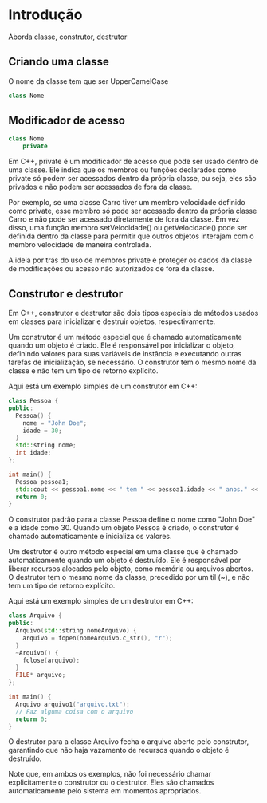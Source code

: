 # Introdução

Aborda classe, construtor, destrutor

## Criando uma classe

O nome da classe tem que ser  UpperCamelCase 

```c++
class Nome
```

## Modificador de acesso

```c++
class Nome
    private
```

Em C++, private é um modificador de acesso que pode ser usado dentro de uma classe. Ele indica que os membros ou funções declarados como private só podem ser acessados dentro da própria classe, ou seja, eles são privados e não podem ser acessados de fora da classe.

Por exemplo, se uma classe Carro tiver um membro velocidade definido como private, esse membro só pode ser acessado dentro da própria classe Carro e não pode ser acessado diretamente de fora da classe. Em vez disso, uma função membro setVelocidade() ou getVelocidade() pode ser definida dentro da classe para permitir que outros objetos interajam com o membro velocidade de maneira controlada.

A ideia por trás do uso de membros private é proteger os dados da classe de modificações ou acesso não autorizados de fora da classe.

## Construtor e destrutor

Em C++, construtor e destrutor são dois tipos especiais de métodos usados em classes para inicializar e destruir objetos, respectivamente.

Um construtor é um método especial que é chamado automaticamente quando um objeto é criado. Ele é responsável por inicializar o objeto, definindo valores para suas variáveis ​​de instância e executando outras tarefas de inicialização, se necessário. O construtor tem o mesmo nome da classe e não tem um tipo de retorno explícito.

Aqui está um exemplo simples de um construtor em C++:

```c++
class Pessoa {
public:
  Pessoa() {
    nome = "John Doe";
    idade = 30;
  }
  std::string nome;
  int idade;
};

int main() {
  Pessoa pessoa1;
  std::cout << pessoa1.nome << " tem " << pessoa1.idade << " anos." << std::endl;
  return 0;
}
```

O construtor padrão para a classe Pessoa define o nome como "John Doe" e a idade como 30. Quando um objeto Pessoa é criado, o construtor é chamado automaticamente e inicializa os valores.

Um destrutor é outro método especial em uma classe que é chamado automaticamente quando um objeto é destruído. Ele é responsável por liberar recursos alocados pelo objeto, como memória ou arquivos abertos. O destrutor tem o mesmo nome da classe, precedido por um til (~), e não tem um tipo de retorno explícito.

Aqui está um exemplo simples de um destrutor em C++:

```c++
class Arquivo {
public:
  Arquivo(std::string nomeArquivo) {
    arquivo = fopen(nomeArquivo.c_str(), "r");
  }
  ~Arquivo() {
    fclose(arquivo);
  }
  FILE* arquivo;
};

int main() {
  Arquivo arquivo1("arquivo.txt");
  // Faz alguma coisa com o arquivo
  return 0;
}
```

O destrutor para a classe Arquivo fecha o arquivo aberto pelo construtor, garantindo que não haja vazamento de recursos quando o objeto é destruído.

Note que, em ambos os exemplos, não foi necessário chamar explicitamente o construtor ou o destrutor. Eles são chamados automaticamente pelo sistema em momentos apropriados.